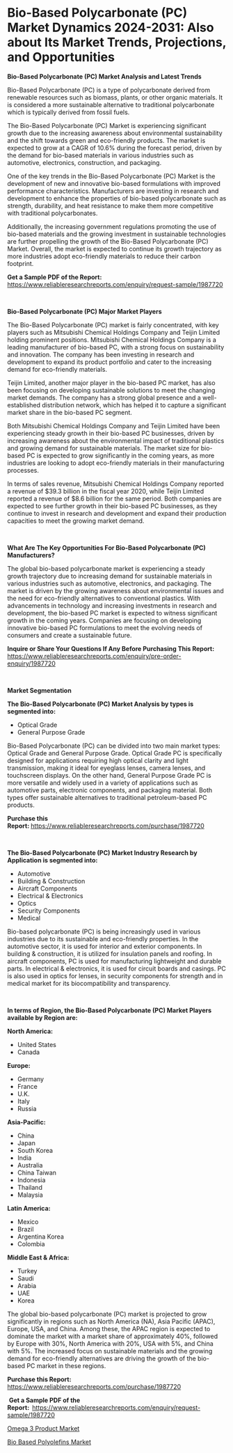 <p><h1>Bio-Based Polycarbonate (PC) Market Dynamics 2024-2031: Also about Its Market Trends, Projections, and Opportunities</h1></p><p><strong>Bio-Based Polycarbonate (PC) Market Analysis and Latest Trends</strong></p>
<p><p>Bio-Based Polycarbonate (PC) is a type of polycarbonate derived from renewable resources such as biomass, plants, or other organic materials. It is considered a more sustainable alternative to traditional polycarbonate which is typically derived from fossil fuels.</p><p>The Bio-Based Polycarbonate (PC) Market is experiencing significant growth due to the increasing awareness about environmental sustainability and the shift towards green and eco-friendly products. The market is expected to grow at a CAGR of 10.6% during the forecast period, driven by the demand for bio-based materials in various industries such as automotive, electronics, construction, and packaging.</p><p>One of the key trends in the Bio-Based Polycarbonate (PC) Market is the development of new and innovative bio-based formulations with improved performance characteristics. Manufacturers are investing in research and development to enhance the properties of bio-based polycarbonate such as strength, durability, and heat resistance to make them more competitive with traditional polycarbonates.</p><p>Additionally, the increasing government regulations promoting the use of bio-based materials and the growing investment in sustainable technologies are further propelling the growth of the Bio-Based Polycarbonate (PC) Market. Overall, the market is expected to continue its growth trajectory as more industries adopt eco-friendly materials to reduce their carbon footprint.</p></p>
<p><strong>Get a Sample PDF of the Report:&nbsp;</strong> <a href="https://www.reliableresearchreports.com/enquiry/request-sample/1987720">https://www.reliableresearchreports.com/enquiry/request-sample/1987720</a></p>
<p>&nbsp;</p>
<p><strong>Bio-Based Polycarbonate (PC) Major Market Players</strong></p>
<p><p>The Bio-Based Polycarbonate (PC) market is fairly concentrated, with key players such as Mitsubishi Chemical Holdings Company and Teijin Limited holding prominent positions. Mitsubishi Chemical Holdings Company is a leading manufacturer of bio-based PC, with a strong focus on sustainability and innovation. The company has been investing in research and development to expand its product portfolio and cater to the increasing demand for eco-friendly materials.</p><p>Teijin Limited, another major player in the bio-based PC market, has also been focusing on developing sustainable solutions to meet the changing market demands. The company has a strong global presence and a well-established distribution network, which has helped it to capture a significant market share in the bio-based PC segment.</p><p>Both Mitsubishi Chemical Holdings Company and Teijin Limited have been experiencing steady growth in their bio-based PC businesses, driven by increasing awareness about the environmental impact of traditional plastics and growing demand for sustainable materials. The market size for bio-based PC is expected to grow significantly in the coming years, as more industries are looking to adopt eco-friendly materials in their manufacturing processes.</p><p>In terms of sales revenue, Mitsubishi Chemical Holdings Company reported a revenue of $39.3 billion in the fiscal year 2020, while Teijin Limited reported a revenue of $8.6 billion for the same period. Both companies are expected to see further growth in their bio-based PC businesses, as they continue to invest in research and development and expand their production capacities to meet the growing market demand.</p></p>
<p>&nbsp;</p>
<p><strong>What Are The Key Opportunities For Bio-Based Polycarbonate (PC) Manufacturers?</strong></p>
<p><p>The global bio-based polycarbonate market is experiencing a steady growth trajectory due to increasing demand for sustainable materials in various industries such as automotive, electronics, and packaging. The market is driven by the growing awareness about environmental issues and the need for eco-friendly alternatives to conventional plastics. With advancements in technology and increasing investments in research and development, the bio-based PC market is expected to witness significant growth in the coming years. Companies are focusing on developing innovative bio-based PC formulations to meet the evolving needs of consumers and create a sustainable future.</p></p>
<p><strong>Inquire or Share Your Questions If Any Before Purchasing This Report:</strong> <a href="https://www.reliableresearchreports.com/enquiry/pre-order-enquiry/1987720">https://www.reliableresearchreports.com/enquiry/pre-order-enquiry/1987720</a></p>
<p>&nbsp;</p>
<p><strong>Market Segmentation</strong></p>
<p><strong>The Bio-Based Polycarbonate (PC) Market Analysis by types is segmented into:</strong></p>
<p><ul><li>Optical Grade</li><li>General Purpose Grade</li></ul></p>
<p><p>Bio-Based Polycarbonate (PC) can be divided into two main market types: Optical Grade and General Purpose Grade. Optical Grade PC is specifically designed for applications requiring high optical clarity and light transmission, making it ideal for eyeglass lenses, camera lenses, and touchscreen displays. On the other hand, General Purpose Grade PC is more versatile and widely used in a variety of applications such as automotive parts, electronic components, and packaging material. Both types offer sustainable alternatives to traditional petroleum-based PC products.</p></p>
<p><strong>Purchase this Report:&nbsp;</strong><a href="https://www.reliableresearchreports.com/purchase/1987720">https://www.reliableresearchreports.com/purchase/1987720</a></p>
<p>&nbsp;</p>
<p><strong>The Bio-Based Polycarbonate (PC) Market Industry Research by Application is segmented into:</strong></p>
<p><ul><li>Automotive</li><li>Building & Construction</li><li>Aircraft Components</li><li>Electrical & Electronics</li><li>Optics</li><li>Security Components</li><li>Medical</li></ul></p>
<p><p>Bio-based polycarbonate (PC) is being increasingly used in various industries due to its sustainable and eco-friendly properties. In the automotive sector, it is used for interior and exterior components. In building & construction, it is utilized for insulation panels and roofing. In aircraft components, PC is used for manufacturing lightweight and durable parts. In electrical & electronics, it is used for circuit boards and casings. PC is also used in optics for lenses, in security components for strength and in medical market for its biocompatibility and transparency.</p></p>
<p>&nbsp;</p>
<p><strong>In terms of Region, the Bio-Based Polycarbonate (PC) Market Players available by Region are:</strong></p>
<p>
    <p> <strong> North America: </strong>
        <ul>
            <li>United States</li>
            <li>Canada</li>
        </ul>
        </p> 
    <p> <strong> Europe: </strong>
        <ul>
            <li>Germany</li>
            <li>France</li>
            <li>U.K.</li>
            <li>Italy</li>
            <li>Russia</li>
        </ul>
        </p> 
    <p> <strong> Asia-Pacific: </strong>
        <ul>
            <li>China</li>
            <li>Japan</li>
            <li>South Korea</li>
            <li>India</li>
            <li>Australia</li>
            <li>China Taiwan</li>
            <li>Indonesia</li>
            <li>Thailand</li>
            <li>Malaysia</li>
        </ul>
        </p> 
    <p> <strong> Latin America: </strong>
        <ul>
            <li>Mexico</li>
            <li>Brazil</li>
            <li>Argentina Korea</li>
            <li>Colombia</li>
        </ul>
        </p> 
    <p> <strong> Middle East & Africa: </strong>
        <ul>
            <li>Turkey</li>
            <li>Saudi</li>
            <li>Arabia</li>
            <li>UAE</li>
            <li>Korea</li>
        </ul>
    </p>
    </p>
<p><p>The global bio-based polycarbonate (PC) market is projected to grow significantly in regions such as North America (NA), Asia Pacific (APAC), Europe, USA, and China. Among these, the APAC region is expected to dominate the market with a market share of approximately 40%, followed by Europe with 30%, North America with 20%, USA with 5%, and China with 5%. The increased focus on sustainable materials and the growing demand for eco-friendly alternatives are driving the growth of the bio-based PC market in these regions.</p></p>
<p><strong>Purchase this Report: </strong><a href="https://www.reliableresearchreports.com/purchase/1987720">https://www.reliableresearchreports.com/purchase/1987720</a></p>
<p>&nbsp;<strong>Get a Sample PDF of the Report:&nbsp;&nbsp;</strong><a href="https://www.reliableresearchreports.com/enquiry/request-sample/1987720">https://www.reliableresearchreports.com/enquiry/request-sample/1987720</a></p>
<p><strong></strong></p>
<p><p><a href="https://angry-finch-aaf.notion.site/Omega-3-Product-Market-Research-Report-Reveals-The-Latest-Trends-And-Opportunities-of-this-Market-fo-94f73248b0994c6ba09c051a536b7dda">Omega 3 Product Market</a></p><p><a href="https://github.com/ruddyyedelwadw/Market-Research-Report-List-1/blob/main/bio-based-polyolefins-market.md">Bio Based Polyolefins Market</a></p></p>